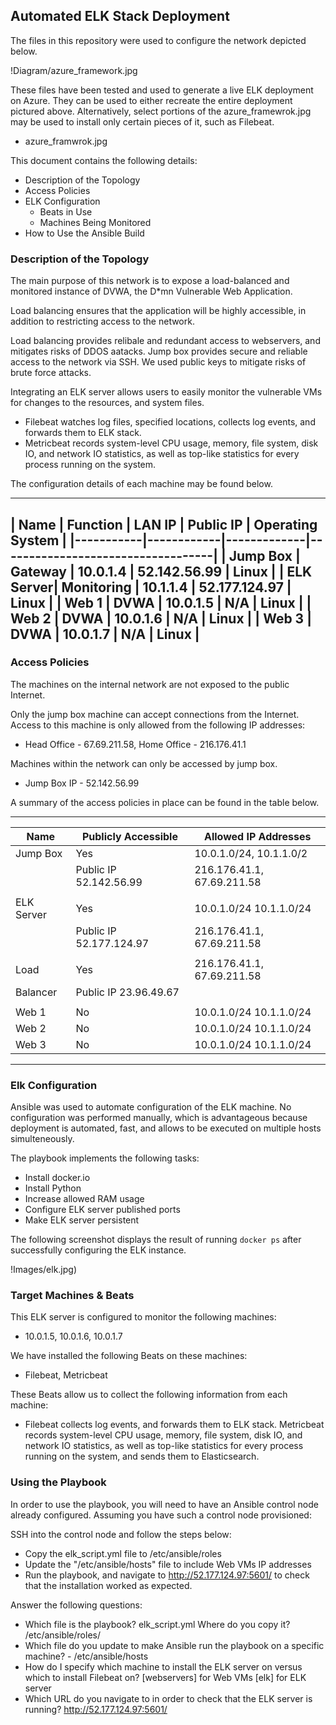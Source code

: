 ## Automated ELK Stack Deployment

The files in this repository were used to configure the network depicted below.

!Diagram/azure_framework.jpg

These files have been tested and used to generate a live ELK deployment on Azure. They can be used to either recreate the entire deployment pictured above. Alternatively, select portions of the azure_framewrok.jpg may be used to install only certain pieces of it, such as Filebeat.

  - azure_framwrok.jpg

This document contains the following details:
- Description of the Topology
- Access Policies
- ELK Configuration
  - Beats in Use
  - Machines Being Monitored
- How to Use the Ansible Build


### Description of the Topology

The main purpose of this network is to expose a load-balanced and monitored instance of DVWA, the D*mn Vulnerable Web Application.

Load balancing ensures that the application will be highly accessible, in addition to restricting access to the network.

Load balancing provides relibale and redundant access to webservers, and mitigates risks of DDOS aatacks. Jump box provides secure and reliable access to the network via SSH. We used public keys to mitigate risks of brute force attacks.

Integrating an ELK server allows users to easily monitor the vulnerable VMs for changes to the resources, and system files.

- Filebeat watches log files, specified locations, collects log events, and forwards them to ELK stack.
- Metricbeat records system-level CPU usage, memory, file system, disk IO, and network IO statistics, as well as top-like statistics for every process running on the system.

The configuration details of each machine may be found below.

----------------------------------------------------------------------------
| Name      | Function   | LAN IP      | Public IP      | Operating System |
|-----------|------------|-------------|-----------------------------------|
| Jump Box  | Gateway    | 10.0.1.4    |  52.142.56.99  |   Linux          |
| ELK Server| Monitoring | 10.1.1.4    |  52.177.124.97 |   Linux          |
| Web 1     | DVWA       | 10.0.1.5    |  N/A           |   Linux          |
| Web 2     | DVWA       | 10.0.1.6    |  N/A           |   Linux          |
| Web 3     | DVWA       | 10.0.1.7    |  N/A           |   Linux          |
----------------------------------------------------------------------------

### Access Policies

The machines on the internal network are not exposed to the public Internet. 

Only the jump box machine can accept connections from the Internet. Access to this machine is only allowed from the following IP addresses:
- Head Office - 67.69.211.58, Home Office - 216.176.41.1

Machines within the network can only be accessed by jump box.
- Jump Box IP - 52.142.56.99

A summary of the access policies in place can be found in the table below.

---------------------------------------------------------------------
| Name       | Publicly Accessible     | Allowed IP Addresses       |
|------------|-------------------------|----------------------------|
| Jump Box   | Yes                     | 10.0.1.0/24, 10.1.1.0/2    |
|            | Public IP 52.142.56.99  | 216.176.41.1, 67.69.211.58 |
|            |                         |                            |
| ELK Server | Yes                     | 10.0.1.0/24 10.1.1.0/24    |
|            | Public IP 52.177.124.97 | 216.176.41.1, 67.69.211.58 |
|            |                         |                            |
| Load       | Yes                     | 216.176.41.1, 67.69.211.58 |
| Balancer   | Public IP 23.96.49.67   |                            |
|            |                         |                            |
| Web 1      | No                      | 10.0.1.0/24 10.1.1.0/24    |
| Web 2      | No                      | 10.0.1.0/24 10.1.1.0/24    |
| Web 3      | No                      | 10.0.1.0/24 10.1.1.0/24    |
---------------------------------------------------------------------

### Elk Configuration

Ansible was used to automate configuration of the ELK machine. No configuration was performed manually, which is advantageous because
deployment is automated, fast, and allows to be executed on multiple hosts simulteneously.

The playbook implements the following tasks:
- Install docker.io
- Install Python
- Increase allowed RAM usage
- Configure ELK server published ports
- Make ELK server persistent

The following screenshot displays the result of running `docker ps` after successfully configuring the ELK instance.

!Images/elk.jpg)

### Target Machines & Beats
This ELK server is configured to monitor the following machines:
- 10.0.1.5, 10.0.1.6, 10.0.1.7

We have installed the following Beats on these machines:
- Filebeat, Metricbeat

These Beats allow us to collect the following information from each machine:
- Filebeat collects log events, and forwards them to ELK stack. Metricbeat records system-level CPU usage, memory, file system, disk IO, and network IO statistics, as well as top-like statistics for every process running on the system, and sends them to Elasticsearch.

### Using the Playbook
In order to use the playbook, you will need to have an Ansible control node already configured. Assuming you have such a control node provisioned: 

SSH into the control node and follow the steps below:
- Copy the elk_script.yml file to /etc/ansible/roles
- Update the "/etc/ansible/hosts" file to include Web VMs IP addresses
- Run the playbook, and navigate to http://52.177.124.97:5601/ to check that the installation worked as expected.

Answer the following questions:
- Which file is the playbook? elk_script.yml Where do you copy it? /etc/ansible/roles/
- Which file do you update to make Ansible run the playbook on a specific machine? - /etc/ansible/hosts
- How do I specify which machine to install the ELK server on versus which to install Filebeat on? [webservers] for Web VMs [elk] for ELK server
- Which URL do you navigate to in order to check that the ELK server is running? http://52.177.124.97:5601/
